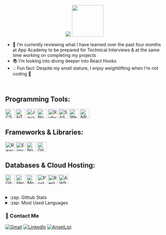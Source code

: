 <p align="center">
  <img src="https://readme-typing-svg.herokuapp.com/?lines=Hello,%20I'm%20Andrea%20de%20Guzman!;Full-Stack%20Software%20Engineer&font=Roboto%20Code&center=true&width=440&height=50&color=21D900&vCenter=true&size=25&pause=500">
  <img src="https://media1.giphy.com/media/IpM4kYGnxqmE02P9rr/giphy.gif?cid=790b7611aa6682f0157f2de4f44ab1d2b236543d37483212&rid=giphy.gif&ct=s" width="100">
</p>


- 🚀 I’m currently reviewing what I have learned over the past four months at App Academy to be prepared for Technical Interviews & at the same time working on completing my projects
- 📚 I’m looking into diving deeper into React Hooks
- 💡 Fun fact: Despite my small stature, I enjoy weightlifting when I'm not coding 🔋

<br>

## Programming Tools:

<p>
  <img alt="CSS" src="https://img.shields.io/badge/CSS-1572B6.svg?logo=css3&logoColor=white" height="30">
  <img alt="HTML" src="https://img.shields.io/badge/HTML-E34F26.svg?logo=html5&logoColor=white" height="30">
  <img alt="JavaScript" src="https://img.shields.io/badge/JavaScript-F7DF1E.svg?logo=javascript&logoColor=black" height="30">
  <img alt="Node.js" src="https://img.shields.io/badge/Node.js-43853D.svg?logo=node.js&logoColor=white" height="30">
  <img alt="Ruby" src="https://img.shields.io/badge/Ruby-CC342D.svg?logo=ruby&logoColor=white" height="30">
  <img alt="SASS" src="https://img.shields.io/badge/Sass-hotpink.svg?logo=SASS&logoColor=white" height="30">
  <img alt="Webpack" src="https://img.shields.io/badge/webpack-%238DD6F9.svg?style=for-the-badge&logo=webpack&logoColor=black" height="30">
  <img alt="NPM" src="https://img.shields.io/badge/NPM-%23000000.svg?style=for-the-badge&logo=npm&logoColor=white" height="30">
</p>

## Frameworks & Libraries:

<p>
  <img alt="React" src="https://img.shields.io/badge/React-20232a.svg?logo=react&logoColor=%2361DAFB" height="30">
  <img alt="Express.js" src="https://img.shields.io/badge/Express.js-404d59.svg?logo=express&logoColor=white" height="30">
  <img alt="Node.js" src="https://img.shields.io/badge/Node.js-43853D.svg?logo=node.js&logoColor=white" height="30">
  <img alt="GitHub Actions" src="https://img.shields.io/badge/GitHub%20Actions-2671E5.svg?logo=github%20actions&logoColor=white" height="30">
</p>

## Databases & Cloud Hosting:

<p>
  <img alt="GitHub Pages" src="https://img.shields.io/badge/GitHub%20Pages-327FC7.svg?logo=github&logoColor=white" height="30">
  <img alt="Heroku" src="https://img.shields.io/badge/Heroku-430098.svg?logo=heroku&logoColor=white" height="30">
  <img alt="MongoDB" src ="https://img.shields.io/badge/MongoDB-4ea94b.svg?logo=mongodb&logoColor=white" height="30">
  <img alt="PostgreSQL" src ="https://img.shields.io/badge/PostgreSQL-316192.svg?logo=postgresql&logoColor=white" height="30">
  <img alt="Repl.it" src="https://img.shields.io/badge/Repl.it-0D101E.svg?logo=Replit&logoColor=white" height="30">
  <img alt="AWS S3" src="https://img.shields.io/badge/AWS-%23FF9900.svg?style=for-the-badge&logo=amazon-aws&logoColor=black" height=30">
</p>
                                                                                                                                       
<br>

<span>                                                                                                                                       
  <details>
    <summary>:zap: Github Stats </summary>
       <img align="left" alt="Andrea's GitHub Stats" src="https://github-readme-stats.vercel.app/api?username=pa-dg&show_icons=true&hide_border=true" />
  </details>

  <details>
    <summary>:zap: Most Used Languages</summary>
      <img align="left" alt="Andrea's GitHub Top Languages" src="https://github-readme-stats.vercel.app/api/top-langs/?username=pa-dg" />
  </details>
</span>                                                                                                                                     
                                                                                                                                    
### :e-mail: Contact Me
[![Gmail](https://img.shields.io/badge/Gmail-D14836?style=for-the-badge&logo=gmail&logoColor=white)](mailto:padgzmn@gmail.com)
[![LinkedIn](https://img.shields.io/badge/linkedin-%230077B5.svg?style=for-the-badge&logo=linkedin&logoColor=white)](https://www.linkedin.com/in/patricia-deguzman/)
[![AngelList](https://img.shields.io/badge/AngelList-%23D4D4D4.svg?style=for-the-badge&logo=AngelList&logoColor=black)](https://angel.co/u/patricia-andrea-de-guzman)                                                                                                                                    
